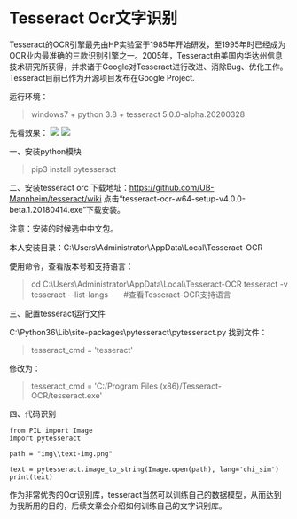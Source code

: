 # Tesseract Ocr文字识别

Tesseract的OCR引擎最先由HP实验室于1985年开始研发，至1995年时已经成为OCR业内最准确的三款识别引擎之一。2005年，Tesseract由美国内华达州信息技术研究所获得，并求诸于Google对Tesseract进行改进、消除Bug、优化工作。Tesseract目前已作为开源项目发布在Google Project.

运行环境：
>windows7 + python 3.8 + tesseract 5.0.0-alpha.20200328

先看效果：
![](https://raw.githubusercontent.com/vipstone/faceai/master/res/tesseractOcr2.png)
![](https://raw.githubusercontent.com/vipstone/faceai/master/res/tesseractOcr.png)

一、安装python模块
>pip3 install pytesseract

二、安装tesseract orc
下载地址：https://github.com/UB-Mannheim/tesseract/wiki 点击“tesseract-ocr-w64-setup-v4.0.0-beta.1.20180414.exe”下载安装。

注意：安装的时候选中中文包。

本人安装目录：C:\Users\Administrator\AppData\Local\Tesseract-OCR

使用命令，查看版本号和支持语言：

>cd C:\Users\Administrator\AppData\Local\Tesseract-OCR
>tesseract -v
>tesseract --list-langs　　#查看Tesseract-OCR支持语言

三、配置tesseract运行文件

C:\Python36\Lib\site-packages\pytesseract\pytesseract.py
找到文件：
>tesseract_cmd = 'tesseract'

修改为：
>tesseract_cmd = 'C:/Program Files (x86)/Tesseract-OCR/tesseract.exe'

四、代码识别

```
from PIL import Image
import pytesseract

path = "img\\text-img.png"

text = pytesseract.image_to_string(Image.open(path), lang='chi_sim')
print(text)

```

作为非常优秀的Ocr识别库，tesseract当然可以训练自己的数据模型，从而达到为我所用的目的，后续文章会介绍如何训练自己的文字识别库。
